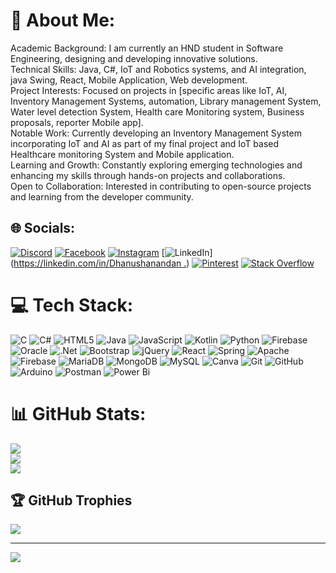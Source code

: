 # 💫 About Me:
Academic Background: I am currently an HND student in Software Engineering, designing and developing innovative solutions.<br>Technical Skills: Java, C#, IoT and Robotics systems, and AI integration, java Swing, React, Mobile Application, Web development.<br>Project Interests: Focused on projects in [specific areas like IoT, AI, Inventory Management Systems, automation, Library management System, Water level detection System, Health care Monitoring system, Business proposals, reporter Mobile app].<br>Notable Work: Currently developing an Inventory Management System incorporating IoT and AI as part of my final project and IoT based Healthcare monitoring System and Mobile application.<br>Learning and Growth: Constantly exploring emerging technologies and enhancing my skills through hands-on projects and collaborations.<br>Open to Collaboration: Interested in contributing to open-source projects and learning from the developer community.


## 🌐 Socials:
[![Discord](https://img.shields.io/badge/Discord-%237289DA.svg?logo=discord&logoColor=white)](https://discord.gg/darkphoenix0748_87866) [![Facebook](https://img.shields.io/badge/Facebook-%231877F2.svg?logo=Facebook&logoColor=white)](https://facebook.com/https://www.facebook.com/11dhanu?mibextid=ZbWKwL) [![Instagram](https://img.shields.io/badge/Instagram-%23E4405F.svg?logo=Instagram&logoColor=white)](https://instagram.com/dhanu_1.1) [![LinkedIn](https://img.shields.io/badge/LinkedIn-%230077B5.svg?logo=linkedin&logoColor=white)]([https://linkedin.com/in/Dhanushanandan .](https://www.linkedin.com/in/dhanushanandan-0939262a3?utm_source=share&utm_campaign=share_via&utm_content=profile&utm_medium=android_app)) [![Pinterest](https://img.shields.io/badge/Pinterest-%23E60023.svg?logo=Pinterest&logoColor=white)](https://pinterest.com/Danushanandan) [![Stack Overflow](https://img.shields.io/badge/-Stackoverflow-FE7A16?logo=stack-overflow&logoColor=white)](https://stackoverflow.com/users/Dhanushanandan) 

# 💻 Tech Stack:
![C](https://img.shields.io/badge/c-%2300599C.svg?style=for-the-badge&logo=c&logoColor=white) ![C#](https://img.shields.io/badge/c%23-%23239120.svg?style=for-the-badge&logo=csharp&logoColor=white) ![HTML5](https://img.shields.io/badge/html5-%23E34F26.svg?style=for-the-badge&logo=html5&logoColor=white) ![Java](https://img.shields.io/badge/java-%23ED8B00.svg?style=for-the-badge&logo=openjdk&logoColor=white) ![JavaScript](https://img.shields.io/badge/javascript-%23323330.svg?style=for-the-badge&logo=javascript&logoColor=%23F7DF1E) ![Kotlin](https://img.shields.io/badge/kotlin-%237F52FF.svg?style=for-the-badge&logo=kotlin&logoColor=white) ![Python](https://img.shields.io/badge/python-3670A0?style=for-the-badge&logo=python&logoColor=ffdd54) ![Firebase](https://img.shields.io/badge/firebase-%23039BE5.svg?style=for-the-badge&logo=firebase) ![Oracle](https://img.shields.io/badge/Oracle-F80000?style=for-the-badge&logo=oracle&logoColor=white) ![.Net](https://img.shields.io/badge/.NET-5C2D91?style=for-the-badge&logo=.net&logoColor=white) ![Bootstrap](https://img.shields.io/badge/bootstrap-%238511FA.svg?style=for-the-badge&logo=bootstrap&logoColor=white) ![jQuery](https://img.shields.io/badge/jquery-%230769AD.svg?style=for-the-badge&logo=jquery&logoColor=white) ![React](https://img.shields.io/badge/react-%2320232a.svg?style=for-the-badge&logo=react&logoColor=%2361DAFB) ![Spring](https://img.shields.io/badge/spring-%236DB33F.svg?style=for-the-badge&logo=spring&logoColor=white) ![Apache](https://img.shields.io/badge/apache-%23D42029.svg?style=for-the-badge&logo=apache&logoColor=white) ![Firebase](https://img.shields.io/badge/firebase-a08021?style=for-the-badge&logo=firebase&logoColor=ffcd34) ![MariaDB](https://img.shields.io/badge/MariaDB-003545?style=for-the-badge&logo=mariadb&logoColor=white) ![MongoDB](https://img.shields.io/badge/MongoDB-%234ea94b.svg?style=for-the-badge&logo=mongodb&logoColor=white) ![MySQL](https://img.shields.io/badge/mysql-4479A1.svg?style=for-the-badge&logo=mysql&logoColor=white) ![Canva](https://img.shields.io/badge/Canva-%2300C4CC.svg?style=for-the-badge&logo=Canva&logoColor=white) ![Git](https://img.shields.io/badge/git-%23F05033.svg?style=for-the-badge&logo=git&logoColor=white) ![GitHub](https://img.shields.io/badge/github-%23121011.svg?style=for-the-badge&logo=github&logoColor=white) ![Arduino](https://img.shields.io/badge/-Arduino-00979D?style=for-the-badge&logo=Arduino&logoColor=white) ![Postman](https://img.shields.io/badge/Postman-FF6C37?style=for-the-badge&logo=postman&logoColor=white) ![Power Bi](https://img.shields.io/badge/power_bi-F2C811?style=for-the-badge&logo=powerbi&logoColor=black)
# 📊 GitHub Stats:
![](https://github-readme-stats.vercel.app/api?username=Dhanushanandan&theme=neon&hide_border=false&include_all_commits=false&count_private=false)<br/>
![](https://github-readme-streak-stats.herokuapp.com/?user=Dhanushanandan&theme=neon&hide_border=false)<br/>
![](https://github-readme-stats.vercel.app/api/top-langs/?username=Dhanushanandan&theme=neon&hide_border=false&include_all_commits=false&count_private=false&layout=compact)

## 🏆 GitHub Trophies
![](https://github-profile-trophy.vercel.app/?username=Dhanushanandan&theme=neon&no-frame=false&no-bg=true&margin-w=4)

---
[![](https://visitcount.itsvg.in/api?id=Dhanushanandan&icon=0&color=0)](https://visitcount.itsvg.in)

<!-- Proudly created with GPRM ( https://gprm.itsvg.in ) -->
